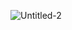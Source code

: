 ![Untitled-2](https://user-images.githubusercontent.com/78688736/123264988-2a02c000-d52d-11eb-932a-fa105f8a6972.png)


